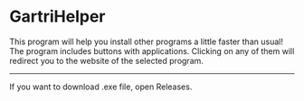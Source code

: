 # GartriHelper

This program will help you install other programs a little faster than usual! 
The program includes buttons with applications. Clicking on any of them will redirect you to the website of the selected program.
______________________________________________________________________________
If you want to download .exe file, open Releases. 
